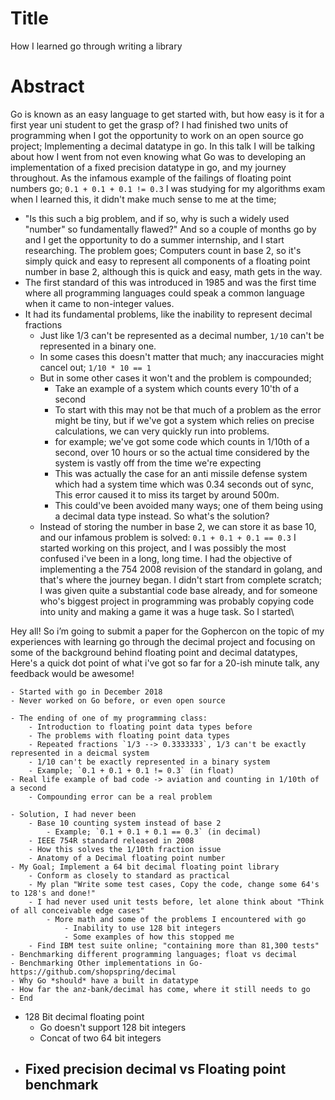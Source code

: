 # Title
How I learned go through writing a library

# Abstract
Go is known as an easy language to get started with, but how easy is it for a first year uni student to get the grasp of?
I had finished two units of programming when I got the opportunity to work on an open source go project; Implementing a decimal datatype in go.
In this talk I will be talking about how I went from not even knowing what Go was to developing an implementation of a fixed precision datatype in go, and my journey throughout.
As the infamous example of the failings of floating point numbers go; `0.1 + 0.1 + 0.1 != 0.3`
I was studying for my algorithms exam when I learned this, it didn't make much sense to me at the time;
- "Is this such a big problem, and if so, why is such a widely used "number" so fundamentally flawed?"
And so a couple of months go by and I get the opportunity to do a summer internship, and I start researching.
The problem goes; Computers count in base 2, so it's simply quick and easy to represent all components of a floating point number in base 2, although this is quick and easy, math gets  in the way.
- The first standard of this was introduced in 1985 and was the first time where all programming languages could speak a common language when it came to non-integer values.
- It had its fundamental problems, like the inability to represent decimal fractions
    - Just like 1/3 can't be represented as a decimal number, `1/10` can't be represented in a binary one.
    - In some cases this doesn't matter that much; any inaccuracies might cancel out; `1/10 * 10 == 1`
    - But in some other cases it won't and the problem is compounded;
        - Take an example of a system which counts every 10'th of a second
        - To start with this may not be that much of a problem as the error might be tiny, but if we've got a system which relies on precise calculations, we can very quickly run into problems.
        - for example; we've got some code which counts in 1/10th of a second, over 10 hours or so the actual time considered by the system is vastly off from the time we're expecting
        - This was actually the case for an anti missile defense system which had a system time which was 0.34 seconds out of sync, This error caused it to miss its target by around 500m.
        - This could've been avoided many ways; one of them being using a decimal data type instead.
So what's the solution?
    - Instead of storing the number in base 2, we can store it as base 10, and our infamous problem is solved: `0.1 + 0.1 + 0.1 == 0.3`
I started working on this project, and I was possibly the most confused i've been in a long, long time.
I had the objective of implementing a the 754 2008 revision of the standard in golang, and that's where the journey began.
I didn't start from complete scratch; I was given quite a substantial code base already, and for someone who's biggest project in programming was probably copying code into unity and making a game it was a huge task.
So I started\





Hey all! So i’m going to submit a paper for the Gophercon on the topic of my experiences with learning go through the decimal project and focusing on some of the background behind floating point and decimal datatypes, Here's a quick dot point of what i've got so far for a 20-ish minute talk, any feedback would be awesome!
```
- Started with go in December 2018
- Never worked on Go before, or even open source

- The ending of one of my programming class:
    - Introduction to floating point data types before
    - The problems with floating point data types
    - Repeated fractions `1/3 --> 0.3333333`, 1/3 can't be exactly represented in a deicmal system
    - 1/10 can't be exactly represented in a binary system
    - Example; `0.1 + 0.1 + 0.1 != 0.3` (in float)
- Real life example of bad code -> aviation and counting in 1/10th of a second
    - Compounding error can be a real problem

- Solution, I had never been
    - Base 10 counting system instead of base 2
        - Example; `0.1 + 0.1 + 0.1 == 0.3` (in decimal)
    - IEEE 754R standard released in 2008
    - How this solves the 1/10th fraction issue
    - Anatomy of a Decimal floating point number
- My Goal; Implement a 64 bit decimal floating point library
    - Conform as closely to standard as practical
    - My plan "Write some test cases, Copy the code, change some 64's to 128's and done!"
    - I had never used unit tests before, let alone think about "Think of all conceivable edge cases"
        - More math and some of the problems I encountered with go
            - Inability to use 128 bit integers
            - Some examples of how this stopped me
    - Find IBM test suite online; "containing more than 81,300 tests"
- Benchmarking different programming languages; float vs decimal
- Benchmarking Other implementations in Go- https://github.com/shopspring/decimal
- Why Go *should* have a built in datatype
- How far the anz-bank/decimal has come, where it still needs to go
- End
```




- 128 Bit decimal floating point
    - Go doesn't support 128 bit integers
    - Concat of two 64 bit integers
- Fixed precision decimal vs Floating point benchmark
    -
